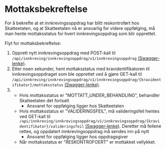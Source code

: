 # Mottaksbekreftelse

For å bekrefte at et innkrevingsoppdrag har blitt reskontroført hos Skatteetaten, og at Skatteetaten nå er ansvarlig for
videre oppfølging, må man hente mottaksstatus for hvert innkrevingsoppdrag som blir opprettet.

Flyt for mottaksbekreftelse:

1. Opprett nytt innkrevingsoppdrag med POST-kall til `/api/innkreving/innkrevingsoppdrag/v1/innkrevingsoppdrag`
   [(Swagger-lenke)](https://app.swaggerhub.com/apis/JAKOBLADEKIRBYSTENVA/Innkreving_av_krav_for_offentlige_oppdragsgivere/1.1.28#/Innkrevingsoppdrag/opprettInnkrevingsoppdrag).
2. Etter noen sekunder, hent mottaksstatus med kravidentifikatoren til innkrevingsoppdraget som ble opprettet ved å
   gjøre GET-kall til `/api/innkreving/innkrevingsoppdrag/v1/innkrevingsoppdrag/{kravidentifikator}/mottaksstatus`
   [(Swagger-lenke)](https://app.swaggerhub.com/apis/JAKOBLADEKIRBYSTENVA/Innkreving_av_krav_for_offentlige_oppdragsgivere/1.1.28#/Mottaksstatus/getMottaksstatus).
3.
    * Hvis mottaksstatus er "MOTTATT_UNDER_BEHANDLING", behandler Skatteetaten det fortsatt
        * Ansvaret for oppfølging ligger hos Skatteetaten
    * Hvis mottaksstatus er "VALIDERINGSFEIL", må valideringsfeil hentes ved GET-kall til
      `/api/innkreving/innkrevingsoppdrag/v1/innkrevingsoppdrag/{kravidentifikator}/valideringsfeil`
      [(Swagger-lenke)](https://app.swaggerhub.com/apis/JAKOBLADEKIRBYSTENVA/Innkreving_av_krav_for_offentlige_oppdragsgivere/1.1.28#/Valideringsfeil/getValideringsfeil).
      Deretter må feilene rettes, og oppdatert innkrevingsoppdrag må sendes inn på nytt
        * Ansvaret for oppfølging ligger hos oppdragsgiver
    * Når mottaksstatus er "RESKONTROFOERT" er mottakket vellykket.